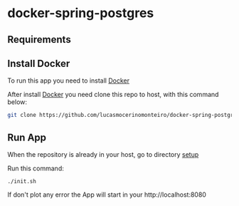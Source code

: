 # docker-spring-postgres
## Requirements

## Install Docker

To run this app you need to install [Docker](https://docs.docker.com/get-docker/)

After install [Docker](https://docs.docker.com/get-docker/) you need clone this repo to host, with this command below:

```sh
git clone https://github.com/lucasmocerinomonteiro/docker-spring-postgres.git
```

## Run App

When the repository is already in your host, go to directory [setup](https://github.com/lucasmocerinomonteiro/docker-spring-postgres/tree/main/setup)

Run this command:

```
./init.sh
```

If don't plot any error the App will start in your http://localhost:8080